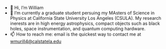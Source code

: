 - 👋 Hi, I’m William
- 👀 I’m currently a graduate student persuing my MAsters of Science in Physics at California State University Los Angeles (CSULA). My research inerests are in high energy astrophysics, compact objects such as black holes, space instrumentation, and quantum computing hardware.  
- 📫 How to reach me: email is the quickest way to contact me at wmurill4@calstatela.edu

<!---
Zevanik/Zevanik is a ✨ special ✨ repository because its `README.md` (this file) appears on your GitHub profile.
You can click the Preview link to take a look at your changes.
--->
